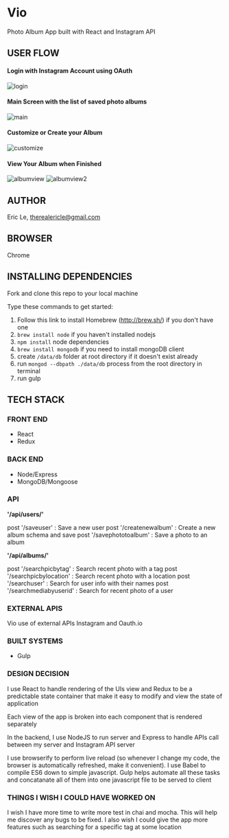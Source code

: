 # Vio
Photo Album App built with React and Instagram API

## USER FLOW

#### Login with Instagram Account using OAuth

![login](https://github.com/leeric92/vio/blob/master/images/login.png)

#### Main Screen with the list of saved photo albums
![main](https://github.com/leeric92/vio/blob/master/images/main.png)

#### Customize or Create your Album
![customize](https://github.com/leeric92/vio/blob/master/images/customize.png)


#### View Your Album when Finished
![albumview](https://github.com/leeric92/vio/blob/master/images/albumdetail.png)
![albumview2](https://github.com/leeric92/vio/blob/master/images/albumdetail2.png)

## AUTHOR
Eric Le, therealericle@gmail.com

## BROWSER
Chrome

## INSTALLING DEPENDENCIES

Fork and clone this repo to your local machine

Type these commands to get started:

1. Follow this link to install Homebrew (http://brew.sh/) if you don't have one
2. `brew install node` if you haven't installed nodejs
3. `npm install` node dependencies
4. `brew install mongodb` if you need to install mongoDB client
5. create `/data/db` folder at root directory if it doesn't exist already
6. run `mongod --dbpath ./data/db` process from the root directory in terminal
7. run gulp


## TECH STACK

### FRONT END

- React
- Redux

### BACK END

- Node/Express
- MongoDB/Mongoose

### API

**'/api/users/'**

  post '/saveuser'         : Save a new user
  post '/createnewalbum'   : Create a new album schema and save
  post '/savephototoalbum' : Save a photo to an album 

**'/api/albums/'**

  post '/searchpicbytag'         : Search recent photo with a tag
  post '/searchpicbylocation'    : Search recent photo with a location
  post '/searchuser'             : Search for user info with their names
  post '/searchmediabyuserid'    : Search for recent photo of a user

### EXTERNAL APIS

Vio use of external APIs Instagram and Oauth.io

### BUILT SYSTEMS

- Gulp

### DESIGN DECISION

I use React to handle rendering of the UIs view and Redux to be a predictable
state container that make it easy to modify and view the state of application

Each view of the app is broken into each component that is rendered separately

In the backend, I use NodeJS to run server and Express to handle APIs call between my server and Instagram API server

I use browserify to perform live reload (so whenever I change my code, the browser is automatically refreshed, make it convenient). I use Babel to compile ES6 down to simple javascript. Gulp helps automate all these tasks and concatanate all of them into one javascript file to be served to client

### THINGS I WISH I COULD HAVE WORKED ON

I wish I have more time to write more test in chai and mocha. This will  help me discover any bugs to be fixed. I also wish I could give the app more features such as searching for a specific tag at some location



